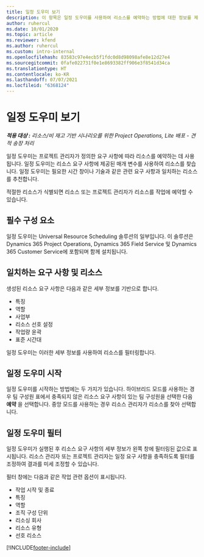 ```yaml
---
title: 일정 도우미 보기
description: 이 항목은 일정 도우미를 사용하여 리소스를 예약하는 방법에 대한 정보를 제공합니다.
author: ruhercul
ms.date: 10/01/2020
ms.topic: article
ms.reviewer: kfend
ms.author: ruhercul
ms.custom: intro-internal
ms.openlocfilehash: 83583c97e4ecb5f1fdc0d8d98098afe8e12d27e4
ms.sourcegitcommit: 0fafe022731f0e1e8693382ff906e3f8541d34ca
ms.translationtype: HT
ms.contentlocale: ko-KR
ms.lasthandoff: 07/07/2021
ms.locfileid: "6368124"
---
```

# <a name="schedule-assistant-overview"></a>일정 도우미 보기

_**적용 대상 :** 리소스/비 재고 기반 시나리오를 위한 Project Operations, Lite 배포 - 견적 송장 처리_

일정 도우미는 프로젝트 관리자가 정의한 요구 사항에 따라 리소스를 예약하는 데 사용됩니다. 일정 도우미는 리소스 요구 사항에 제공된 매개 변수를 사용하여 리소스를 찾습니다. 일정 도우미는 필요한 시간 창이나 기술과 같은 관련 요구 사항과 일치하는 리소스를 추천합니다.

적절한 리소스가 식별되면 리소스 또는 프로젝트 관리자가 리소스를 작업에 예약할 수 있습니다.

## <a name="prerequisites"></a>필수 구성 요소

일정 도우미는 Universal Resource Scheduling 솔루션의 일부입니다. 이 솔루션은 Dynamics 365 Project Operations, Dynamics 365 Field Service 및 Dynamics 365 Customer Service에 포함되며 함께 설치됩니다.

## <a name="matching-requirements-and-resources"></a>일치하는 요구 사항 및 리소스

생성된 리소스 요구 사항은 다음과 같은 세부 정보를 기반으로 합니다.

-   특징
-   역할
-   사업부
-   리소스 선호 설정
-   작업량 윤곽
-   표준 시간대

일정 도우미는 이러한 세부 정보를 사용하여 리소스를 필터링합니다.

## <a name="launch-the-schedule-assistant"></a>일정 도우미 시작

일정 도우미를 시작하는 방법에는 두 가지가 있습니다. 하이브리드 모드를 사용하는 경우 팀 구성원 표에서 충족되지 않은 리소스 요구 사항이 있는 팀 구성원을 선택한 다음 **예약** 을 선택합니다. 중앙 모드를 사용하는 경우 리소스 관리자가 리소스를 찾아 선택합니다.

## <a name="schedule-assistant-filters"></a>일정 도우미 필터

일정 도우미가 실행된 후 리소스 요구 사항의 세부 정보가 왼쪽 창에 필터링된 값으로 표시됩니다. 리소스 관리자 또는 프로젝트 관리자는 일정 요구 사항을 충족하도록 필터를 조정하여 결과를 미세 조정할 수 있습니다.

필터 창에는 다음과 같은 작업 관련 옵션이 표시됩니다.

-   작업 시작 및 종료
-   특징
-   역할
-   조직 구성 단위
-   리소싱 회사
-   리소스 유형
-   선호 리소스


[!INCLUDE[footer-include](../includes/footer-banner.md)]